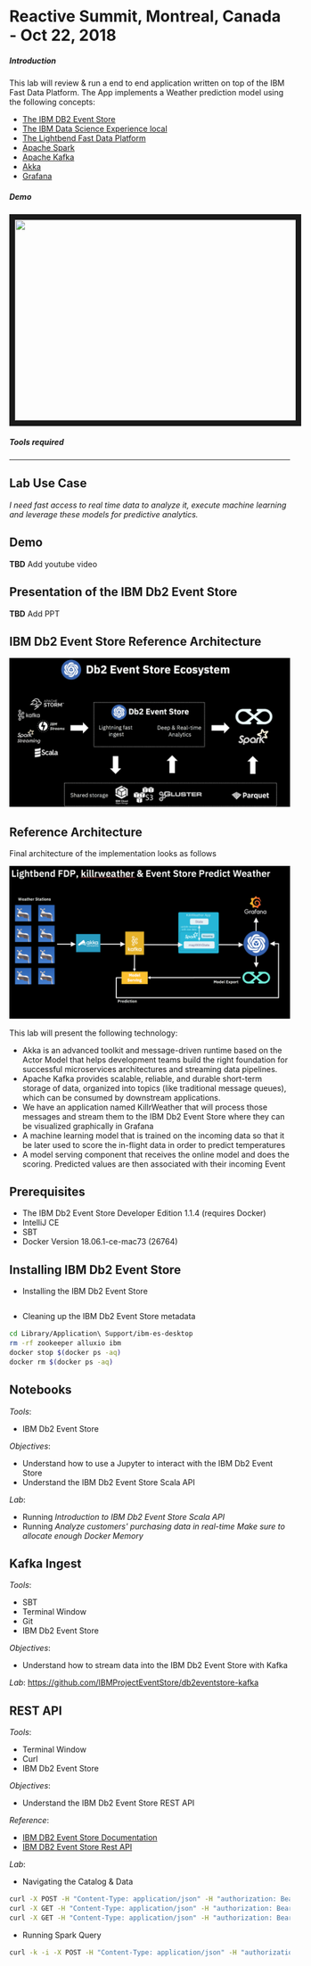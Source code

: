 # Reactive Summit, Montreal, Canada - Oct 22, 2018

##### Introduction
This lab will review & run a end to end application written on top of the IBM Fast Data Platform. The App implements a Weather prediction model using the following concepts:
* [The IBM DB2 Event Store](https://www.ibm.com/support/knowledgecenter/en/SSGNPV_1.1.2/eventstore/welcome.html)
* [The IBM Data Science Experience local](https://datascience.ibm.com/local)
* [The Lightbend Fast Data Platform](https://www.lightbend.com/products/fast-data-platform)
* [Apache Spark](http://spark.apache.org)
* [Apache Kafka](http://kafka.apache.org)
* [Akka](https://akka.io/)
* [Grafana](https://grafana.com/)

##### Demo
<a href="https://youtu.be/q9LmWtZAAdU" target="_blank"><img src="verallArchitecture.png" width="800" height="360" border="10" /></a>

##### Tools required

---


## Lab Use Case

_I need fast access to real time data to analyze it, execute machine learning and leverage these models for predictive analytics._

## Demo

**TBD** Add youtube video 

## Presentation of the IBM Db2 Event Store

**TBD** Add PPT

## IBM Db2 Event Store Reference Architecture

![](db2eventstore.png)

## Reference Architecture

Final architecture of the implementation looks as follows

![](overallArchitecture.png)

This lab will present the following technology:
- Akka is an advanced toolkit and message-driven runtime based on the Actor Model that helps development teams build the right foundation for successful microservices architectures and streaming data pipelines.
- Apache Kafka provides scalable, reliable, and durable short-term storage of data, organized into topics (like traditional message queues), which can be consumed by downstream applications.
- We have an application named KillrWeather that will process those messages and stream them to the IBM Db2 Event Store where they can be visualized graphically in Grafana
- A machine learning model that is trained on the incoming data so that it be later used to score the in-flight data in order to predict temperatures
- A model serving component that receives the online model and does the scoring. Predicted values are then associated with their incoming Event

## Prerequisites

* The IBM Db2 Event Store Developer Edition 1.1.4 (requires Docker)
* IntelliJ CE
* SBT
* Docker Version 18.06.1-ce-mac73 (26764)

## Installing IBM Db2 Event Store

* Installing the IBM Db2 Event Store
```bash
```

* Cleaning up the IBM Db2 Event Store metadata
```bash
cd Library/Application\ Support/ibm-es-desktop
rm -rf zookeeper alluxio ibm
docker stop $(docker ps -aq)
docker rm $(docker ps -aq)
```

## Notebooks

*Tools*: 
* IBM Db2 Event Store

*Objectives*: 
* Understand how to use a Jupyter to interact with the IBM Db2 Event Store
* Understand the IBM Db2 Event Store Scala API

*Lab*:
* Running *Introduction to IBM Db2 Event Store Scala API*
* Running *Analyze customers' purchasing data in real-time*
_Make sure to allocate enough Docker Memory_

## Kafka Ingest

*Tools*: 
* SBT
* Terminal Window
* Git
* IBM Db2 Event Store

*Objectives*:
* Understand how to stream data into the IBM Db2 Event Store with Kafka

*Lab*:
https://github.com/IBMProjectEventStore/db2eventstore-kafka

## REST API

*Tools*: 
* Terminal Window
* Curl
* IBM Db2 Event Store

*Objectives*:
* Understand the IBM Db2 Event Store REST API

*Reference*:
* [IBM DB2 Event Store Documentation](https://www.ibm.com/support/knowledgecenter/en/SSGNPV_1.1.2/eventstore/welcome.html)
* [IBM DB2 Event Store Rest API](https://www.ibm.com/support/knowledgecenter/en/SSGNPV_1.1.2/eventstore/develop/rest-api.html)

*Lab*:
* Navigating the Catalog & Data
```bash
curl -X POST -H "Content-Type: application/json" -H "authorization: Bearer token" 'http://0.0.0.0:9991/com/ibm/event/api/v1/init/engine?engine=173.19.0.1:1100&rContext=Desktop'
curl -X GET -H "Content-Type: application/json" -H "authorization: Bearer token" http://0.0.0.0:9991/com/ibm/event/api/v1/oltp/databases
curl -X GET -H "Content-Type: application/json" -H "authorization: Bearer token" http://0.0.0.0:9991/com/ibm/event/api/v1/oltp/tables?databaseName=TESTDB
```

* Running Spark Query
```bash
curl -k -i -X POST -H "Content-Type: application/json" -H "authorization: Bearer token" --data "{\"sql\": \"select * from ReviewTable\"}" "http://0.0.0.0:9991/com/ibm/event/api/v1/spark/sql?databaseName=TESTDB&tableName=ReviewTable&format=json"
```

